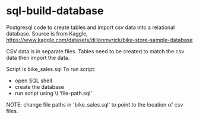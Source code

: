 # sql-build-database
Postgresql code to create tables and import csv data into a relational database.
Source is from Kaggle, https://www.kaggle.com/datasets/dillonmyrick/bike-store-sample-database

CSV data is in separate files.  Tables need to be created to match the csv data then import the data.

Script is bike_sales.sql
To run script:
- open SQL shell
- create the database
- run script using
\i 'file-path.sql'

NOTE: change file paths in 'bike_sales.sql' to point to the location of csv files.
